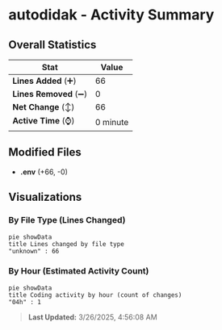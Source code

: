# autodidak - Activity Summary 

## Overall Statistics

| Stat                   | Value                                                             |
| ---------------------- | ----------------------------------------------------------------- |
| **Lines Added** (➕)   | 66                                          |
| **Lines Removed** (➖) | 0                                        |
| **Net Change** (↕)    | 66                |
| **Active Time** (⌚)   | 0 minute |


## Modified Files
- **.env** (+66, -0)

## Visualizations

### By File Type (Lines Changed)

```mermaid
pie showData
title Lines changed by file type
"unknown" : 66
```

### By Hour (Estimated Activity Count)

```mermaid
pie showData
title Coding activity by hour (count of changes)
"04h" : 1
```


> **Last Updated:** 3/26/2025, 4:56:08 AM